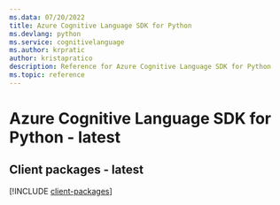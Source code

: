 ```yaml
---
ms.data: 07/20/2022
title: Azure Cognitive Language SDK for Python
ms.devlang: python
ms.service: cognitivelanguage
ms.author: krpratic
author: kristapratico
description: Reference for Azure Cognitive Language SDK for Python
ms.topic: reference
---
```

# Azure Cognitive Language SDK for Python - latest

## Client packages - latest
[!INCLUDE [client-packages](cognitive-language-client-index.md)]

